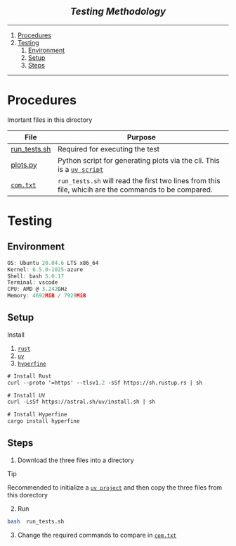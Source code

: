 <h2 align="center"><i>Testing Methodology</i></h2>

---

1. [Procedures](#procedures)
2. [Testing](#testing)
   1. [Environment](#environment)
   2. [Setup](#setup)
   3. [Steps](#steps)

---

# Procedures

Imortant files in this directory

| File                           | Purpose                                                                                                                                          |
| ------------------------------ | ------------------------------------------------------------------------------------------------------------------------------------------------ |
| [run_tests.sh](./run_tests.sh) | Required for executing the test                                                                                                                  |
| [plots.py](./plots.py)         | Python script for generating plots via the cli. This is a [`uv script`](https://docs.astral.sh/uv/guides/scripts/#declaring-script-dependencies) |
| [`com.txt`](./com.txt)         | `run_tests.sh` will read the first two lines from this file, whicih are the commands to be compared.                                             |

# Testing

## Environment

```js
OS: Ubuntu 20.04.6 LTS x86_64
Kernel: 6.5.0-1025-azure
Shell: bash 5.0.17
Terminal: vscode
CPU: AMD @ 3.242GHz
Memory: 4692MiB / 7929MiB
```

## Setup

Install 
1. [`rust`](https://www.rust-lang.org/tools/install)
2. [`uv`](https://docs.astral.sh/uv/getting-started/installation/)
3. [`hyperfine`](https://lib.rs/install/hyperfine)

```ml
# Install Rust 
curl --proto '=https' --tlsv1.2 -sSf https://sh.rustup.rs | sh

# Install UV 
curl -LsSf https://astral.sh/uv/install.sh | sh

# Install Hyperfine
cargo install hyperfine 
```


## Steps

1. Download the three files into a directory 

> [!TIP]
> Recommended to initialize a [`uv project`](https://docs.astral.sh/uv/concepts/projects/#applications) and then copy the three files from this dorectory 

2. Run 
```sh 
bash  run_tests.sh
```

3. Change the required commands to compare in [`com.txt`](./com.txt)